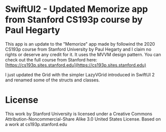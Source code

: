 #  SwiftUI2 - Updated Memorize app from Stanford CS193p course by Paul Hegarty
This app is an update to the "Memorize" app made by followind the 2020 CS193p course from Stanford University by Paul Hegarty and I claim no rights or deserve any credit for it.
It uses the MVVM design pattern. You can check out the full course from Stanford here: [https://cs193p.sites.stanford.edu](https://cs193p.sites.stanford.edu) 

I just updated the Grid with the simpler LazyVGrid introduced in SwiftUI 2 and renamed some of the structs and classes.


# License
This work by Stanford University is licensed under a Creative Commons Attribution-Noncommercial-Share Alike 3.0 United States License. Based on a work at cs193p.stanford.edu
